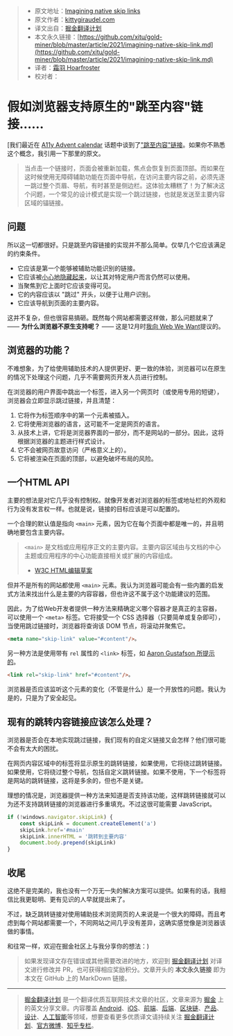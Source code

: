 > * 原文地址：[Imagining native skip links](https://kittygiraudel.com/2021/03/07/imagining-native-skip-links/)
> * 原文作者：[kittygiraudel.com](https://kittygiraudel.com/)
> * 译文出自：[掘金翻译计划](https://github.com/xitu/gold-miner)
> * 本文永久链接：[https://github.com/xitu/gold-miner/blob/master/article/2021/imagining-native-skip-link.md](https://github.com/xitu/gold-miner/blob/master/article/2021/imagining-native-skip-link.md)
> * 译者：[霜羽 Hoarfroster](https://github.com/Hoarfroster)
> * 校对者：

# 假如浏览器支持原生的"跳至内容"链接……

[我们最近在 [A11y Advent calendar](https://kittygiraudel.com/2020/12/01/a11y-advent-calendar/) 话题中谈到了["跳至内容"链接](https://kittygiraudel.com/2020/12/06/a11y-advent-skip-to-content/)。如果你不熟悉这个概念，我引用一下那里的原文。

> 当点击一个链接时，页面会被重新加载，焦点会恢复到页面顶部。而如果在这时候使用无障碍辅助功能在页面中导航，在访问主要内容之前，必须先逐一跳过整个页眉、导航，有时甚至是侧边栏。这体验太糟糕了！为了解决这个问题，一个常见的设计模式是实现一个跳过链接，也就是发送至主要内容区域的锚链接。

## 问题

所以这一切都很好。只是跳至内容链接的实现并不那么简单。仅举几个它应该满足的约束条件。

* 它应该是第一个能够被辅助功能识别的链接。
* 它应该被[小心地隐藏起来](https://kittygiraudel.com/2021/02/17/hiding-content-responsibly/)，以让其对特定用户而言仍然可以使用。
* 当聚焦到它上面时它应该变得可见。
* 它的内容应该以 "跳过" 开头，以便于让用户识别。
* 它应该导航到页面的主要内容。

这并不复杂，但也很容易搞砸。既然每个网站都需要这样做，那么问题就来了 —— **为什么浏览器不原生支持呢？** —— 这是12月时[我向 Web We Want](https://github.com/WebWeWant/webwewant.fyi/discussions/233)提议的。

## 浏览器的功能？

不难想象，为了给使用辅助技术的人提供更好、更一致的体验，浏览器可以在原生的情况下处理这个问题，几乎不需要网页开发人员进行控制。

在浏览器的用户界面中跳出一个标签，进入另一个网页时（或使用专用的短键），浏览器会立即显示跳过链接，并且清楚：

1. 它将作为标签顺序中的第一个元素被插入。
2. 它将使用浏览器的语言，这可能不一定是网页的语言。
3. 从技术上讲，它将是浏览器界面的一部分，而不是网站的一部分。因此，这将根据浏览器的主题进行样式设计。
4. 它不会被网页故意访问（严格意义上的）。
5. 它将被渲染在页面的顶部，以避免破坏布局的风险。

## 一个HTML API

主要的想法是对它几乎没有控制权。就像开发者对浏览器的标签或地址栏的外观和行为没有发言权一样。也就是说，链接的目标应该是可以配置的。

一个合理的默认值是指向 `<main>` 元素，因为它在每个页面中都是唯一的，并且明确地要包含主要内容。

> `<main>` 是文档或应用程序正文的主要内容。主要内容区域由与文档的中心主题或应用程序的中心功能直接相关或扩展的内容组成。
> - [W3C HTML编辑草案](https://html.spec.whatwg.org/multipage/grouping-content.html#the-main-element)

但并不是所有的网站都使用 `<main>` 元素。我认为浏览器可能会有一些内置的启发式方法来找出什么是主要的内容容器，但也许这不属于这个功能建议的范围。

因此，为了给Web开发者提供一种方法来精确定义哪个容器才是真正的主容器，可以使用一个 `<meta>` 标签。它将接受一个 CSS 选择器（只要简单或复杂即可），当使用跳过链接时，浏览器将查询该 DOM 节点，将滚动并聚焦它。

```html
<meta name="skip-link" value="#content"/>。
```

另一种方法是使用带有 `rel` 属性的 `<link>` 标签，如 [Aaron Gustafson 所提示的](https://github.com/WebWeWant/webwewant.fyi/discussions/233#discussioncomment-146471)。

```html
<link rel="skip-link" href="#content"/>。
```

浏览器是否应该监听这个元素的变化（不管是什么）是一个开放性的问题。我认为是的，只是为了安全起见。

## 现有的跳转内容链接应该怎么处理？

浏览器是否会在本地实现跳过链接，我们现有的自定义链接又会怎样？他们很可能不会有太大的困扰。

在网页内容区域中的标签将显示原生的跳转链接，如果使用，它将绕过跳转链接。如果使用，它将绕过整个导航，包括自定义跳转链接。如果不使用，下一个标签将是网站的跳转链接，这将是多余的，但也不是关键。

理想的情况是，浏览器提供一种方法来知道是否支持该功能，这样跳转链接就可以为还不支持跳转链接的浏览器进行多重填充。不过这很可能需要 JavaScript。

```js
if (!windows.navigator.skipLink) {
    const skipLink = document.createElement('a')
    skipLink.href='#main'
    skipLink.innerHTML = '跳转到主要内容'
    document.body.prepend(skipLink)
}
```

## 收尾

这绝不是完美的，我也没有一个万无一失的解决方案可以提供。如果有的话，我相信比我更聪明、更有见识的人早就提出来了。

不过，缺乏跳转链接对使用辅助技术浏览网页的人来说是一个很大的障碍。而且考虑到每个网站都需要一个，不同网站之间几乎没有差异，这确实感觉像是浏览器该做的事情。

和往常一样，欢迎在掘金社区上与我分享你的想法：)

> 如果发现译文存在错误或其他需要改进的地方，欢迎到 [掘金翻译计划](https://github.com/xitu/gold-miner) 对译文进行修改并 PR，也可获得相应奖励积分。文章开头的 **本文永久链接** 即为本文在 GitHub 上的 MarkDown 链接。

---

> [掘金翻译计划](https://github.com/xitu/gold-miner) 是一个翻译优质互联网技术文章的社区，文章来源为 [掘金](https://juejin.im) 上的英文分享文章。内容覆盖 [Android](https://github.com/xitu/gold-miner#android)、[iOS](https://github.com/xitu/gold-miner#ios)、[前端](https://github.com/xitu/gold-miner#前端)、[后端](https://github.com/xitu/gold-miner#后端)、[区块链](https://github.com/xitu/gold-miner#区块链)、[产品](https://github.com/xitu/gold-miner#产品)、[设计](https://github.com/xitu/gold-miner#设计)、[人工智能](https://github.com/xitu/gold-miner#人工智能)等领域，想要查看更多优质译文请持续关注 [掘金翻译计划](https://github.com/xitu/gold-miner)、[官方微博](http://weibo.com/juejinfanyi)、[知乎专栏](https://zhuanlan.zhihu.com/juejinfanyi)。
